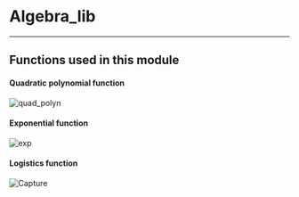 # Algebra_lib

-----

## Functions used in this module



#### Quadratic polynomial function
![quad_polyn](https://user-images.githubusercontent.com/52839097/202879658-bc71ff64-012c-418c-8f6a-5ab95361392b.PNG)

#### Exponential function
![exp](https://user-images.githubusercontent.com/52839097/202879846-5d04bf0f-77f9-49e6-96eb-bf660bf9e232.PNG)

#### Logistics function
![Capture](https://user-images.githubusercontent.com/52839097/202879491-1e1618e3-e9d0-48aa-927e-db55c964cf10.PNG)
